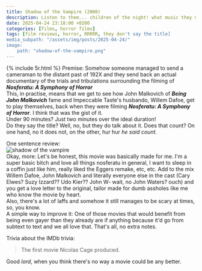 ```yaml
---
title: Shadow of the Vampire (2000)
description: Listen to them... children of the night! what music they make!
date: 2025-04-24 23:18:00 +0200
categories: [films, horror films]
tags: [film reviews, horror, RRRRR, they don't say the title]
media_subpath: "/assets/img/posts/2025-04-24/"
image:
    path: "shadow-of-the-vampire.png"
---
```

{% include 5r.html %}
<span class="reviewsection">Premise:</span> Somehow someone managed to send a cameraman to the distant past of 192X and they send back an actual documentary of the trials and tribulations surrounding the filming of ***Nosferatu: A Symphony of Horror***<br/>This, in practise, means that we get to see how John Malkovich of ***Being John Malkovich*** fame and Impeccable Taste's husbando, Willem Dafoe, get to play themselves, back when they were filming ***Nosferatu: A Symphony of Horror***. I think that was the gist of it.<br/>
<span class="reviewsection">Under 90 minutes?</span> Just two minutes over the ideal duration!<br/>
<span class="reviewsection">Do they say the title?</span> Well, no, but they do talk about it. Does that count? On one hand, no it does not, on the other, hur hur *he said count*.

<span class="reviewsection">One sentence review:</span> <br/>![shadow of the vampire](shadowofthevampire.gif)<br/>
<span class="reviewsection">Okay, more:</span> Let's be honest, this movie was basically made for me. I'm a super basic bitch and love all things nosferatu in general, I want to sleep in a coffin just like him, really liked the Eggers remake, etc, etc. Add to the mix Willem Dafoe, John Malkovich and literally everyone else in the cast (Cary Elwes? Suzy Izzard?? Udo Kier?? John W- wait, no John Waters? ouch) and you get a love letter to the original, tailor made for dumb assholes like me who know the movie by heart.<br/>Also, there's a lot of laffs and somehow it still manages to be scary at times, so, you know.<br/>
<span class="reviewsection">A simple way to improve it:</span> One of those movies that would benefit from being even gayer than they already are if anything because it'd go from subtext to text and we all love that. That's all, no extra notes.

<span class="reviewsection">Trivia about the IMDb trivia:</span>
> The first movie Nicolas Cage produced.

Good *lord*, when you think there's no way a movie could be any better.